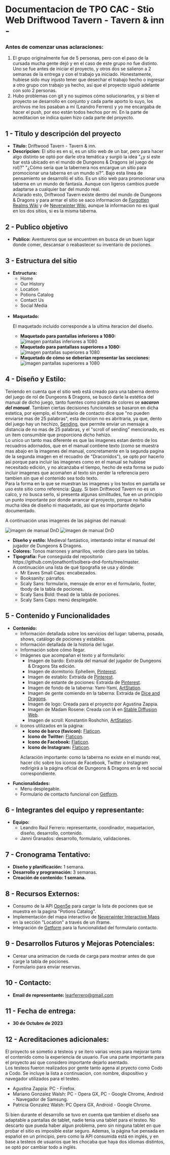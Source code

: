 <h1>Documentacion de TPO CAC - Stio Web Driftwood Tavern - Tavern & inn -</h1>

<h3>Antes de comenzar unas aclaraciones:</h3>
<ol>
  <li>
    El grupo originalmente fue de 5 personas, pero con el paso de la cursada mucha gente dejó y en el caso de este grupo no fue distinto. Uno se fue antes de iniciar el proyecto, y otros dos se salieron a 2 semanas de la entrega y con el trabajo ya iniciado. Honestamente, hubiese sido muy injusto tener que desechar el trabajo hecho o ingresar a otro grupo con trabajo ya hecho, así que el proyecto siguió adelante con solo 2 personas.
  </li>
  <li>
    Hubo problemas con git y no supimos cómo solucionarlos, y si bien el proyecto se desarrollo en conjunto y cada parte aporto lo suyo, los archivos me los pasaban a mí (Leandro Ferrero) y yo me encargaba de hacer el push, por eso están todos hechos por mí. En la parte de acreditacion se indica quien hizo cada parte del proyecto.
  </li>
</ol>

<h2>1 - Titulo y descripción del proyecto</h2>
<ul>
  <li>
    <b>Titulo:</b> Driftwood Tavern - Tavern & inn.
  </li>
  <li>
    <b>Descripcion:</b> El sitio es en sí, es un sitio web de un bar, pero para hacer algo distinto se optó por darle otra temática y surgió la idea "¿y si este bar       está ubicado en el mundo de Dungeons & Dragons (el juego de rol)?" "¿Cómo sería que la tabernera nos encargue un sitio para promocionar una taberna en un mundo        sí?". Bajo esta línea de pensamiento se desarrolló el sitio. Es un sitio web para promocionar una taberna en un mundo de fantasía. Aunque con ligeros cambios          puede adaptarse a cualquier bar del mundo real. </br>
    Aclarado esto, Driftwood Tavern existe dentro del mundo de Dungeons & Dragons y para armar el sitio se saco informacion  de
    <a href="https://forgottenrealms.fandom.com/wiki/Driftwood_Tavern">Forgotten Realms Wiki</a> y de <a     
    href="https://neverwinter.fandom.com/wiki/Driftwood_Tavern">Neverwinter Wiki</a>, aunque la informacion no es igual en los dos sitios, si es la misma taberna.  
  </li>
</ul>

<h2>2 - Publico objetivo</h2>
<ul>
  <li>
    <b>Publico:</b> Aventureros que se encuentren en busca de un buen lugar donde comer, descansar o reabastecer su inventario de pociones.
  </li>
</ul>

<h2>3 - Estructura del sitio</h2>
<ul>
  <li><b>Estructura:</b>
    <ul>
      <li>Home</li>
      <li>Our History</li>
      <li>Location</li>
      <li>Potions Catalog</li>
      <li>Contact Us</li>
      <li>Social Media</li>
    </ul>
  </li>
  <br>
  <li><b>Maquetado:</b>
    <p> El maquetado incluido corresponde a la ultima iteracion del diseño.
    <ul>
      <li>
        <b>Maquetado para pantallas inferiores a 1080:</b>
        <img src="https://raw.githubusercontent.com/LeaFerrero/tpo-driftwood-tavern/main/layout/screen-inferior1080.png" alt="imagen pantallas                 inferiores a 1080">
      </li>
      <li>
        <b>Maquetado para pantallass superiores a 1080:</b>
        <img src="https://raw.githubusercontent.com/LeaFerrero/tpo-driftwood-tavern/main/layout/screen-superior1080.png" alt="imagen pantallas     
        superiores a 1080">
      </li>
      <li>
        <b>Maquetado de cómo se deberían representar las secciones:</b> 
        <img src="https://raw.githubusercontent.com/LeaFerrero/tpo-driftwood-tavern/main/layout/section.png" alt="imagen pantallas superiores a 1080">
      </li>
    </ul>
  </li>
</ul>

<h2>4 - Diseño y Estilo:</h2>
<p>
  Teniendo en cuenta que el sitio web está creado para una taberna dentro del juego de rol de Dungeons & Dragons, se buscó darle la estética del manual de dicho 
  juego, tanto fuentes como paleta de colores se <i><b>sacaron del manual</b></i>. Tambien ciertas decisiones funcionales se basaron en dicha estetica, por ejemplo,     el formulario de contacto dice que "no pueden enviarse mas de 25 palabras", esta decicion no es abritraria, ya que, dento del juego hay un hechizo, <a               
  href="https://roll20.net/compendium/dnd5e/Sending#content">Sending</a>, que permite enviar un mensaje a distancia de no mas de 25 palabras, y el "scroll of sending" 
  mencionado, es un item consumible que proporciona dicho hehizo.<br>
  Lo unico un tanto mas diferente es que las imagenes estan dentro de los recuadros adornados, que en el manual contiene texto (como se muestra mas abajo en la 
  imagenes del manual, concretamente en la segunda pagina de la segunda imagen en el recuadro de "Draconidos"), se opto por hacerlo asi porque para 
  incluir las imagenes como en el manual se hubiese necesitado edición, y no alcanzaba el tiempo, hecho de esta forma se pudo incluir imagenes que acomañen al texto     sin perder la referencia pero tambien sin que el contenido sea todo texto.<br>
  Para la forma en la que se muestran las imagenes y los textos en pantalla se uso este sitio como referencia: <a href="https://www.quay.com.au">Quay</a>. Si bien       Driftwood Tavern no es un calco, y no busca serlo, si presenta algunas similitudes, fue en un principio un punto importante por donde arrancar el proyecto, porque     no habia mucha idea de diseño ni maquetado, asi que es importante dejarlo documentado.
</p>

<p>A continuación unas imagenes de las páginas del manual:</p>
<img src="https://tothetablereviews.files.wordpress.com/2014/09/img_3155.jpg" alt="imagen de manual DnD">
<img src="https://lh3.googleusercontent.com/pw/ADCreHcDPhoJHeM_EwmzRwkYjYZzv5ltR1UHb9ryUu_3IFdZHLlH0_5jCNktrBogUf44Fmqx46HRIIUQ2GrTpVSAAvB9Pq0GursbOF_ZUuuSlXsfpJ--J_DheL6t8bhzCDdxgdn6nkPRjieCy0mCrFRkglsh_27X9FviKrzR_E_3Ig6LG5pMHleQ1i6vE95EuSTn_iFW0Vi-B94eT9msQOBO8xx6b_RBvU99UtLiH9wS_0IXa1ytfqKK2Nyp8cmW70z21COjmfGBjD-beASU5ic9qVWtVRAtQOzLn6-K9PMaYUYkhW8JoeT9tSSB4pmjKwqO1pA4LHp1wNm4SjlBTQ45Nzdm_1zUBs11DgWLPdtcLg6HT5rLDbhOqGqHKGrFBc5arbP1mOkyZqqTRf4S05wKK0YhY-9VAuZNkKINNo-LX2FUEh4fvcg3pwOzpoDc8E73pJpx1OJW6l9fP0NPgJOxP2zTTdP-4Ow9wTvxYmp9Q5r6mOQGSzofkZqmiCah2VFSbBZjVvrvlgAs9imhG_s8_RKn_9Z91Wy4QJJZdXSg0WnXn9iQASS3jHEbnoN28S_J7d36o7xb_4DEAh0AqleFS3r7-6vJus8kxeGMzDi3VE-3ZyeKOyeGgv4-X6HgzC7pQ9wwV3FLGaHyUv5zgJC-kY9MnCauqmiVJkzFKWcyMDRbO787RQ6JcenVOnnozTykV7mmMkpIo5DFop1_Epam74g1tI2vnkl1iThsi35cGzWX20woWmbX_Jk6KhPPB2hR6zSC6DwrASW2Cbz5nrC6HKuEUfH8SPGiaDrADT752H3zwIyr3e2__hvFIwTFbqsELLLazpbMuAvwewOZmUXSuG8CbUAGYHVxJinMM1Htxupi0XG2Yb2wFq58mBWOwWyVi9yL9oJh24AINjrapoDEWIEjJdwYkx18KgQX0bLsolpV7pysVMhBK5vQ0hEeIy55p0ke6rCDqiZtIODFHEjG7_uvv56iWA=w1343-h869-s-no?authuser=0" alt="imagen de manual DnD">
<br>

<ul>
  <li>
    <b>Diseño y estilo:</b> Medieval fantástico, intentando imitar el manual del jugador de Dungeons & Dragons.
  </li>
  <li>
    <b>Colores:</b> Tonos marrones y amarillos, verde claro para las tablas.
  </li>
  <li><b>Tipografía:</b> Fue conseguida del repositorio https://github.com/jonathonf/solbera-dnd-fonts/tree/master.</br> 
  A continuación una lista de qué tipografía se usa y dónde:
    <ul>
      <li>Mr Eaves Small Caps: encabezados.</li>
      <li>Booksanity: párrafos.</li>
      <li>Scaly Sans: formulario, mensaje de error en el formulario, footer, tbody de la tabla de pociones.</li>
      <li>Scaly Sans Bold: thead de la tabla de pociones.</li>
      <li>Scaly Sans Caps: menú desplegable.</li>
    </ul>
  </li>
</ul>

<h2>5 - Contenido y Funcionalidades</h2>
<ul>
  <li>
    <b>Contenido:</b>
    <ul>
      <li>Información detallada sobre los servicios del lugar: taberna, posada, shows, catálogo de pociones y establos.</li>
      <li>Información detallada de la historia del lugar.</li>
      <li>Información sobre cómo llegar.</li>
      <li>Imágenes que acompañan el texto y al formulario:
        <ul>
          <li>Imagen de bardo: Extraída del manual del jugador de Dungeons & Dragons 5ta edición.</li>
          <li>Imagen de dormitorio: Ephellem, <a href="https://ar.pinterest.com/ephellem/">Pinterest</a>.</li>
          <li>Imagen de establo: Extraída de <a href="https://ar.pinterest.com/pin/857654322810939138/">Pinterest</a>.</li>
          <li>Imagen de estante de pociones: Extraída de <a href="https://www.pinterest.es/pin/21814379439074113/">Pinterest</a>.</li>
          <li>Imagen de fondo de la taberna: Yami-Yami, <a href="https://www.artstation.com/artwork/QXW90d">ArtStation</a>.</li>
          <li>Imagen de gente comiendo en la taberna: Extraída de <a href="https://www.diceanddragons.com/post/a-feast-for-adventurers-the-100-                   
          fantastical-foods-you-can-order-from-a-tavern">Dice and Dragons</a>.</li>
          <li>Imagen de logo: Creada para el proyecto por Agustina Zappia.</li>
          <li>Imagen de Madam Rosene: Creada con IA en <a href="https://stablediffusionweb.com">Stable Diffusion Web</a>.</li>
          <li>Imagen de scroll: Konstantin Roshchin, <a href="https://www.artstation.com/artwork/VxvLR">ArtStation</a>.</li>
        </ul>
      </li>
      <li>Iconos utilizados en la página:
        <ul>
          <li><b>Icono de barco (favicon):</b> <a href="https://www.flaticon.es/icono-gratis/galeon_210587">Flaticon</a>.</li>
          <li><b>Icono de Twitter:</b> <a href="https://www.flaticon.es/icono-gratis/gorjeo_1384049">Flaticon</a>.</li>
          <li><b>Icono de Facebook:</b> <a href="https://www.flaticon.es/icono-gratis/facebook_1384021?                                      
          related_id=1384005&origin=search">Flaticon</a>.</li>
          <li><b>Icono de Instagram:</b> <a href="https://www.flaticon.es/icono-gratis/instagram_1384047?related_id=1384015&origin=search">Flaticon</a>.</li>
        </ul>
        <p>
          Aclaración importante: como la taberna no existe en el mundo real, hacer clic sobre los iconos de Facebook, Twitter o Instagram redirigirá a la página oficial de Dungeons & Dragons en la red social                correspondiente.
        </p>
      </li>
    </ul>
  </li>
  <li>
     <b>Funcionalidades:</b>
    <ul>
      <li>Menu desplegable.</li>
      <li>Formulario de contacto funcional con <a href="https://getform.io">Getform</a>.</li>
    </ul>  
  </li>
</ul>

<h2>6 - Integrantes del equipo y representante:</h2>
<ul>
  <li><b>Equipo:</b> 
    <ul>
      <li>Leandro Raúl Ferrero: representante, coordinador, maquetacion, diseño, desarrollo, contenido.</li>
      <li>Janni Granados: desarrollo, formulario, validaciones.</li>
    </ul>
  </li>
</ul>

<h2>7 - Cronograma Tentativo:</h2>
<ul>
  <li><b>Diseño y planificación:</b> 1 semana.</li>
  <li><b>Desarrollo y programación:</b> 3 semanas.</li>
  <li><b>Creación de contenido: 1 semana.</b></li>
</ul>

<h2>8 - Recursos Externos:</h2>
<ul>
  <li>Consumo de la API <a href="https://open5e.com">Open5e</a> para cargar la lista de pociones que se muestra en la pagina "Potions Catalog".</li>
  <li>Implementación del mapa interactivo de <a href="https://neverwinteractive.com">Neverwinter Interactive Maps</a> en la sección "Location" a través de un iframe.    </li>
  <li>Integración de <a href="https://getform.io">Getform</a> para la funcionalidad del formulario contacto.</li>
</ul>

<h2>9 - Desarrollos Futuros y Mejoras Potenciales:</h2>
<ul>
  <li>Cerear una animacion de rueda de carga para mostrar antes de que carge la tabla de pociones.</li>
  <li>Formulario para enviar reservas.</li>
</ul>

<h2>10 - Contacto:</h2>
<ul>
  <li><b>Email de representante: </b><a href="mailto:learferrero@gmail.com" target="_blank" rel="noopener noreferrer                                    nofollow">learferrero@gmail.com</a></li>
</ul>

<h2>11 - Fecha de entrega:</h2>
<ul>
  <li><b>30 de Octubre de 2023</b></li>
</ul>

<h2>12 - Acreditaciones adicionales:</h2>
<p>
  El proyecto se sometio a testeos y se itero varias veces para mejorar tanto el contenido como la experiencia de usuario. Fue una parte importante para el proyecto asi que considero importante dejarlo asentado.<br>
  Los testeos fueron realizados por gente tanto agena al pryecto como Codo a Codo. Se incluye la lista a continuacion, con nombre, 
  dispositivo y navegador utilizados para el testeo.
</p>
<ul>
  <li>Agustina Zappia: PC - Firefox.
  <li>Mariano Gonzalez Walsh: PC - Opera GX, PC - Google Chrome, Android - Navegador de Samsung.</li>
  <li>Patricia Gonzalez Walsh: PC Opera GX, Android - Google Chrome.</li>
</ul>

<p>
  Si bien durante el desarrollo se tuvo en cuenta que tambien el diseño sea adaptable a pantallas de tablet, nadie tenia una tablet para el testeo. No descarto   que    pueda haber algun problema, pero sin ninguna tablet en que probar el sitio es imposible estar seguro.
  Ademas, la página fue pensada en español en un principio, pero como la API consumida está en inglés, y en base a testeos de usuarios que les chocaba que haya dos      idiomas distintos, se optó por cambiar todo a inglés.
</p>
